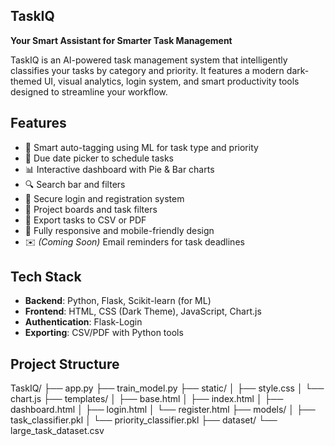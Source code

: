 ## TaskIQ

**Your Smart Assistant for Smarter Task Management**

TaskIQ is an AI-powered task management system that intelligently classifies your tasks by category and priority. It features a modern dark-themed UI, visual analytics, login system, and smart productivity tools designed to streamline your workflow.

## Features

- 🧠 Smart auto-tagging using ML for task type and priority
- 📅 Due date picker to schedule tasks
- 📊 Interactive dashboard with Pie & Bar charts
- 🔍 Search bar and filters
- 🔐 Secure login and registration system
- 🧩 Project boards and task filters
- 📁 Export tasks to CSV or PDF
- 📱 Fully responsive and mobile-friendly design
- ✉️ *(Coming Soon)* Email reminders for task deadlines

##  Tech Stack

- **Backend**: Python, Flask, Scikit-learn (for ML)
- **Frontend**: HTML, CSS (Dark Theme), JavaScript, Chart.js
- **Authentication**: Flask-Login
- **Exporting**: CSV/PDF with Python tools


##  Project Structure
TaskIQ/
├── app.py
├── train_model.py
├── static/
│ ├── style.css
│ └── chart.js
├── templates/
│ ├── base.html
│ ├── index.html
│ ├── dashboard.html
│ ├── login.html
│ └── register.html
├── models/
│ ├── task_classifier.pkl
│ └── priority_classifier.pkl
├── dataset/
   └── large_task_dataset.csv
